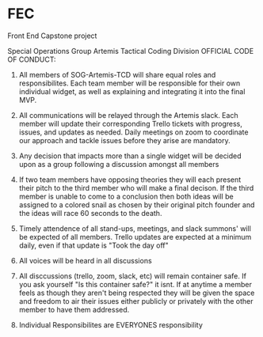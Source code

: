 # FEC
Front End Capstone project


Special Operations Group Artemis Tactical Coding Division
OFFICIAL CODE OF CONDUCT:

1) All members of SOG-Artemis-TCD will share equal roles and responsibilites. Each team member will be responsible for their own individual widget, as well as explaining and integrating it into the final MVP.

2) All communications will be relayed through the Artemis slack. Each member will update their corresponding Trello tickets with progress, issues, and updates as needed. Daily meetings on zoom to coordinate our approach and tackle issues before they arise are mandatory.

3) Any decision that impacts more than a single widget will be decided upon as a group following a discussion amongst all members

4) If two team members have opposing theories they will each present their pitch to the third member who will make a final decison. If the third member is unable to come to a conclusion then both ideas will be assigned to a colored snail as chosen by their original pitch founder and the ideas will race 60 seconds to the death.

5) Timely attendence of all stand-ups, meetings, and slack summons' will be expected of all members. Trello updates are expected at a minimum daily, even if that update is "Took the day off"

6) All voices will be heard in all discussions

7) All disccussions (trello, zoom, slack, etc) will remain container safe. If you ask yourself "Is this container safe?" it isnt. If at anytime a member feels as though they aren't being respected they will be given the space and freedom to air their issues either publicly or privately with the other member to have them addressed.

8) Individual Responsibilites are EVERYONES responsibility 
